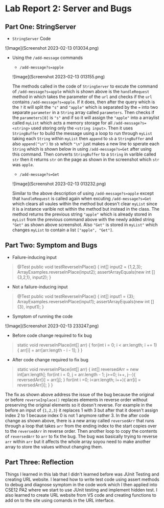 # Lab Report 2: Server and Bugs

## Part One: StringServer

- ```StringServer``` Code 

![Image](Screenshot 2023-02-13 013034.png)

- Using the ```/add-message``` commands
  - ```/add-message?s=apple```
  
  ![Image](Screenshot 2023-02-13 013155.png)
  
  The methods called in the code of ```StringServer``` to excute the command of ```/add-message?s=apple``` which is shown above is the ```handleRequest``` method in which takes the parameter of the ```url``` and checks if the ```url``` contains ```/add-message?s=apple```. If it does, then after the query which is the ```?``` it will split the ```"s"``` and ```"apple"``` which is separated by the ```=``` into two separate ```parameter``` in a ```String``` array called ```parameters```.  Then checks if the ```parameters[0]``` is ```"s"``` and if so it will assign the ```"apple"``` into a arraylist called ```myList``` which acts a memory storage for all ```/add-message?s=<string>``` used storing only the ```<string input>```. Then it uses ```StringBuffer``` to build the message using a loop to run through ```myList``` taking each ```String``` within ```myList``` then ```append``` to ```sb``` a ```StringBuffer``` and also ```append("\n")``` to ```sb``` which ```"\n"``` just makes a new line to sperate each ```String``` which is shown below in using ```/add-message?s=Get``` after using this command. Then converts ```StringBuffer``` to a ```String``` in varible called ```str``` then it returns ```str``` on the page as shown in the screenshot which ```str``` was ```apple```.  
  
  - ```/add-message?s=Get```
  
  ![Image](Screenshot 2023-02-13 013232.png)
  
  Similar to the above description of using ```/add-message?s=apple``` except that ```handleRequest``` is called again when excuting ```/add-message?s=Get``` which clears all vaules within the method but doesn't clear ```myList``` since it is a instance varible not within the method but instead in the class. The method returns the previous string ```"apple"``` which is already stored in ```myList``` from the previous command above with the newly added string ```"Get"``` as shown above screenshot. Also ```"Get"``` is stored in ```myList"``` which changes ```myList``` to contain a list ```["apple", "Get"]```. 

## Part Two: Symptom and Bugs 

- Failure-inducing input
> @Test 
> public void testReverseInPlace() {
>   int[] input2 = {1,2,3};
>   ArrayExamples.reverseInPlace(input2);
>   assertArrayEquals(new int []{3,2,1}, input2);
> }

- Not a failure-inducing input 
> @Test 
> public void testReverseInPlace() {
>   int[] input1 = {3};
>   ArrayExamples.reverseInPlace(input1);
>   assertArrayEquals(new int []{3}, input1);
> }

- Symptom of running the code 

![Image](Screenshot 2023-02-13 233247.png)

- Before code change required to fix bug 
>  static void reverseInPlace(int[] arr) {
>   for(int i = 0; i < arr.length; i += 1) {
>     arr[i] = arr[arr.length - i - 1];
>   }
>  }

- After code change required to fix bug 
> static void reverseInPlace(int[] arr) {
> int[] reversedArr = new int[arr.length];
> for(int i = 0, j = arr.length - 1; j>=0; i++, j--){
>     reversedArr[i] = arr[j];
>   }
> for(int i =0; i<arr.length; i++){
>      arr[i] = reversedArr[i];
>   }
> }


The fix as shown above address the issue of the bug because the original or before ```reverseInplace()``` replaces elements in reverse order without preserving the original elements so it doesn't reverse. For example in the before an input of ```{1,2,3}``` it replaces 1 with 3 but after that it doesn't assign index 2 to 1 because index 0 is not 1 anymore rather 3. In the after code change as shown above, there is a new array called ```reversedArr``` that runs through a loop that takes ```arr``` from the ending index to the start copies over to the ```reversedArr``` in reverse order. Then another loop to copy the contents of ```reversedArr``` to ```arr``` to fix the bug. The bug was basically trying to reverse ```arr``` within ```arr``` but it affects the whole array soyou need to make another array to store the values without changing them. 

## Part Three: Reflection
Things I learned in this lab that I didn't learned before was JUnit Testing and creating URL website. I learned how to write test code using assert methods to debug and diagnose symptom in the code work which I then applied into CSE12 PA2 where we start to use JUnit testing and implement hidden test. I also learned to create URL website from VS code and creating functions to add on to the site using comands in the URL interface. 


